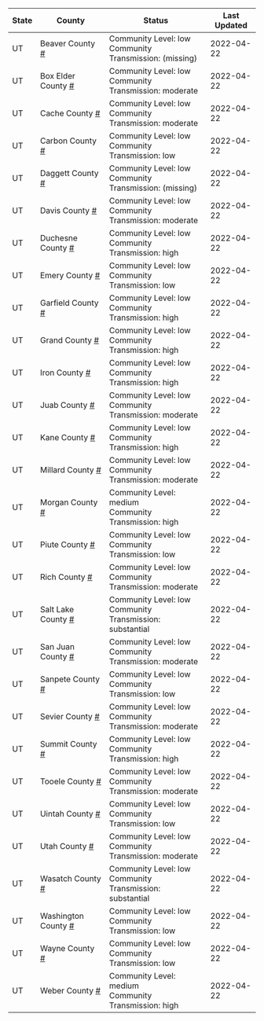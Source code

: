 State | County | Status | Last Updated
--- | --- | --- | --- 
UT | Beaver County <a href="#beaver_county">#</a> | <a name="beaver_county"></a>Community Level: low<br/>Community Transmission: (missing) | 2022-04-22
UT | Box Elder County <a href="#box_elder_county">#</a> | <a name="box_elder_county"></a>Community Level: low<br/>Community Transmission: moderate | 2022-04-22
UT | Cache County <a href="#cache_county">#</a> | <a name="cache_county"></a>Community Level: low<br/>Community Transmission: moderate | 2022-04-22
UT | Carbon County <a href="#carbon_county">#</a> | <a name="carbon_county"></a>Community Level: low<br/>Community Transmission: low | 2022-04-22
UT | Daggett County <a href="#daggett_county">#</a> | <a name="daggett_county"></a>Community Level: low<br/>Community Transmission: (missing) | 2022-04-22
UT | Davis County <a href="#davis_county">#</a> | <a name="davis_county"></a>Community Level: low<br/>Community Transmission: moderate | 2022-04-22
UT | Duchesne County <a href="#duchesne_county">#</a> | <a name="duchesne_county"></a>Community Level: low<br/>Community Transmission: high | 2022-04-22
UT | Emery County <a href="#emery_county">#</a> | <a name="emery_county"></a>Community Level: low<br/>Community Transmission: low | 2022-04-22
UT | Garfield County <a href="#garfield_county">#</a> | <a name="garfield_county"></a>Community Level: low<br/>Community Transmission: high | 2022-04-22
UT | Grand County <a href="#grand_county">#</a> | <a name="grand_county"></a>Community Level: low<br/>Community Transmission: high | 2022-04-22
UT | Iron County <a href="#iron_county">#</a> | <a name="iron_county"></a>Community Level: low<br/>Community Transmission: high | 2022-04-22
UT | Juab County <a href="#juab_county">#</a> | <a name="juab_county"></a>Community Level: low<br/>Community Transmission: moderate | 2022-04-22
UT | Kane County <a href="#kane_county">#</a> | <a name="kane_county"></a>Community Level: low<br/>Community Transmission: high | 2022-04-22
UT | Millard County <a href="#millard_county">#</a> | <a name="millard_county"></a>Community Level: low<br/>Community Transmission: moderate | 2022-04-22
UT | Morgan County <a href="#morgan_county">#</a> | <a name="morgan_county"></a>Community Level: medium<br/>Community Transmission: high | 2022-04-22
UT | Piute County <a href="#piute_county">#</a> | <a name="piute_county"></a>Community Level: low<br/>Community Transmission: low | 2022-04-22
UT | Rich County <a href="#rich_county">#</a> | <a name="rich_county"></a>Community Level: low<br/>Community Transmission: moderate | 2022-04-22
UT | Salt Lake County <a href="#salt_lake_county">#</a> | <a name="salt_lake_county"></a>Community Level: low<br/>Community Transmission: substantial | 2022-04-22
UT | San Juan County <a href="#san_juan_county">#</a> | <a name="san_juan_county"></a>Community Level: low<br/>Community Transmission: moderate | 2022-04-22
UT | Sanpete County <a href="#sanpete_county">#</a> | <a name="sanpete_county"></a>Community Level: low<br/>Community Transmission: low | 2022-04-22
UT | Sevier County <a href="#sevier_county">#</a> | <a name="sevier_county"></a>Community Level: low<br/>Community Transmission: moderate | 2022-04-22
UT | Summit County <a href="#summit_county">#</a> | <a name="summit_county"></a>Community Level: low<br/>Community Transmission: high | 2022-04-22
UT | Tooele County <a href="#tooele_county">#</a> | <a name="tooele_county"></a>Community Level: low<br/>Community Transmission: moderate | 2022-04-22
UT | Uintah County <a href="#uintah_county">#</a> | <a name="uintah_county"></a>Community Level: low<br/>Community Transmission: low | 2022-04-22
UT | Utah County <a href="#utah_county">#</a> | <a name="utah_county"></a>Community Level: low<br/>Community Transmission: moderate | 2022-04-22
UT | Wasatch County <a href="#wasatch_county">#</a> | <a name="wasatch_county"></a>Community Level: low<br/>Community Transmission: substantial | 2022-04-22
UT | Washington County <a href="#washington_county">#</a> | <a name="washington_county"></a>Community Level: low<br/>Community Transmission: low | 2022-04-22
UT | Wayne County <a href="#wayne_county">#</a> | <a name="wayne_county"></a>Community Level: low<br/>Community Transmission: low | 2022-04-22
UT | Weber County <a href="#weber_county">#</a> | <a name="weber_county"></a>Community Level: medium<br/>Community Transmission: high | 2022-04-22
